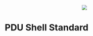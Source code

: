 <p align="center">
<img src="https://github.com/QualiSystems/devguide_source/raw/master/logo.png"></img>
</p>



# PDU Shell Standard
